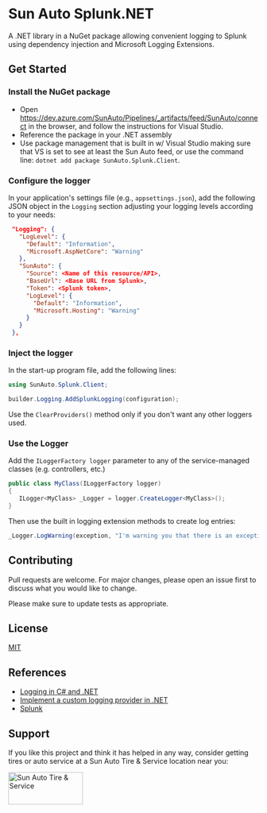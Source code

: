 
# Sun Auto Splunk.NET

A .NET library in a NuGet package allowing convenient logging to Splunk using dependency injection and Microsoft Logging Extensions.

## Get Started

### Install the NuGet package

* Open <https://dev.azure.com/SunAuto/Pipelines/_artifacts/feed/SunAuto/connect> in the browser, and follow the instructions for Visual Studio.
* Reference the package in your .NET assembly
* Use package management that is built in w/ Visual Studio making sure that VS is set to see at least the Sun Auto feed, or use the command line: `dotnet add package SunAuto.Splunk.Client`.

### Configure the logger

In your application's settings file (e.g., `appsettings.json`), add the following JSON object in the `Logging` section adjusting your logging levels according to your needs:

 ```JSON
  "Logging": {
    "LogLevel": {
      "Default": "Information",
      "Microsoft.AspNetCore": "Warning"
    },
    "SunAuto": {
      "Source": <Name of this resource/API>,
      "BaseUrl": <Base URL from Splunk>,
      "Token": <Splunk token>,
      "LogLevel": {
        "Default": "Information",
        "Microsoft.Hosting": "Warning"
      }
    }
  },
 ```

### Inject the logger

In the start-up program file, add the following lines:

 ```cs
 using SunAuto.Splunk.Client;

 builder.Logging.AddSplunkLogging(configuration);

 ```

Use the `ClearProviders()` method only if you don't want any other loggers used.

### Use the Logger

Add the `ILoggerFactory logger` parameter to any of the service-managed classes (e.g. controllers, etc.)

 ```C#
 public class MyClass(ILoggerFactory logger)
 {
    ILogger<MyClass> _Logger = logger.CreateLogger<MyClass>();
 }
```

Then use the built in logging extension methods to create log entries:

```cs
_Logger.LogWarning(exception, "I'm warning you that there is an exception.");
```

## Contributing

Pull requests are welcome. For major changes, please open an issue first to discuss what you would like to change.

Please make sure to update tests as appropriate.

## License

[MIT](https://choosealicense.com/licenses/mit/)
## References

* [Logging in C# and .NET](https://learn.microsoft.com/en-us/dotnet/core/extensions/logging?tabs=command-line)
* [Implement a custom logging provider in .NET](https://learn.microsoft.com/en-us/dotnet/core/extensions/custom-logging-provider)
* [Splunk](https://www.splunk.com/)

## Support

If you like this project and think it has helped in any way, consider getting tires or auto service at a Sun Auto Tire & Service location near you:

<a href="https://sun.auto/home" target="_blank"><img src="https://sun.auto/wp-content/themes/sun-auto/images/logo_sunauto.png" alt="Sun Auto Tire & Service" width="150" height="65"/></a>
